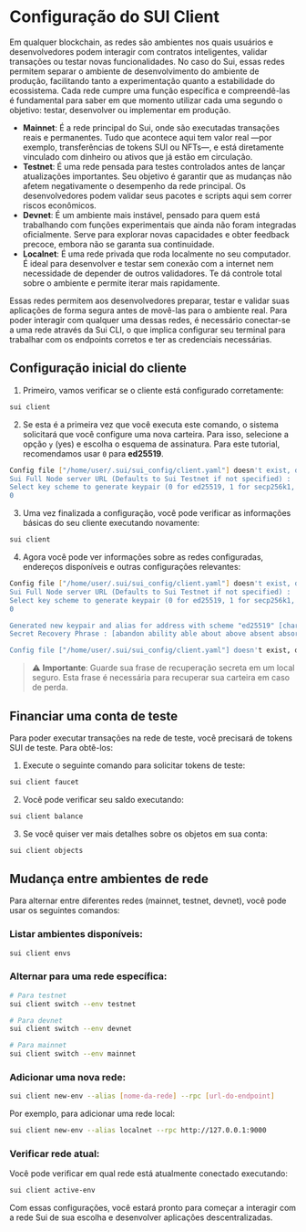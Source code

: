 # Configuração do SUI Client

Em qualquer blockchain, as redes são ambientes nos quais usuários e desenvolvedores podem interagir com contratos inteligentes, validar transações ou testar novas funcionalidades. No caso do Sui, essas redes permitem separar o ambiente de desenvolvimento do ambiente de produção, facilitando tanto a experimentação quanto a estabilidade do ecossistema. Cada rede cumpre uma função específica e compreendê-las é fundamental para saber em que momento utilizar cada uma segundo o objetivo: testar, desenvolver ou implementar em produção.

* **Mainnet**: É a rede principal do Sui, onde são executadas transações reais e permanentes. Tudo que acontece aqui tem valor real —por exemplo, transferências de tokens SUI ou NFTs—, e está diretamente vinculado com dinheiro ou ativos que já estão em circulação.
* **Testnet**: É uma rede pensada para testes controlados antes de lançar atualizações importantes. Seu objetivo é garantir que as mudanças não afetem negativamente o desempenho da rede principal. Os desenvolvedores podem validar seus pacotes e scripts aqui sem correr riscos econômicos.
* **Devnet**: É um ambiente mais instável, pensado para quem está trabalhando com funções experimentais que ainda não foram integradas oficialmente. Serve para explorar novas capacidades e obter feedback precoce, embora não se garanta sua continuidade.
* **Localnet**: É uma rede privada que roda localmente no seu computador. É ideal para desenvolver e testar sem conexão com a internet nem necessidade de depender de outros validadores. Te dá controle total sobre o ambiente e permite iterar mais rapidamente.

Essas redes permitem aos desenvolvedores preparar, testar e validar suas aplicações de forma segura antes de movê-las para o ambiente real. Para poder interagir com qualquer uma dessas redes, é necessário conectar-se a uma rede através da Sui CLI, o que implica configurar seu terminal para trabalhar com os endpoints corretos e ter as credenciais necessárias.

## Configuração inicial do cliente

1. Primeiro, vamos verificar se o cliente está configurado corretamente:

```sh
sui client
```

2. Se esta é a primeira vez que você executa este comando, o sistema solicitará que você configure uma nova carteira. Para isso, selecione a opção `y` (yes) e escolha o esquema de assinatura. Para este tutorial, recomendamos usar `0` para **ed25519**.

```sh
Config file ["/home/user/.sui/sui_config/client.yaml"] doesn't exist, do you want to connect to a Sui Full Node server [y/N]?y
Sui Full Node server URL (Defaults to Sui Testnet if not specified) : 
Select key scheme to generate keypair (0 for ed25519, 1 for secp256k1, 2 for secp256r1): 
0
```

3. Uma vez finalizada a configuração, você pode verificar as informações básicas do seu cliente executando novamente:

```sh
sui client
```

4. Agora você pode ver informações sobre as redes configuradas, endereços disponíveis e outras configurações relevantes:

```sh
Config file ["/home/user/.sui/sui_config/client.yaml"] doesn't exist, do you want to connect to a Sui Full Node server [y/N]?y
Sui Full Node server URL (Defaults to Sui Testnet if not specified) : 
Select key scheme to generate keypair (0 for ed25519, 1 for secp256k1, 2 for secp256r1): 
0

Generated new keypair and alias for address with scheme "ed25519" [charming-turquoise: 0x123...]
Secret Recovery Phrase : [abandon ability able about above absent absorb abstract absurd abuse access accident]

Config file ["/home/user/.sui/sui_config/client.yaml"] doesn't exist, do you want to connect to a Sui Full Node server [y/N]?y
```

> :warning: **Importante**: Guarde sua frase de recuperação secreta em um local seguro. Esta frase é necessária para recuperar sua carteira em caso de perda.

## Financiar uma conta de teste

Para poder executar transações na rede de teste, você precisará de tokens SUI de teste. Para obtê-los:

1. Execute o seguinte comando para solicitar tokens de teste:

```sh
sui client faucet
```

2. Você pode verificar seu saldo executando:

```sh
sui client balance
```

3. Se você quiser ver mais detalhes sobre os objetos em sua conta:

```sh
sui client objects
```

## Mudança entre ambientes de rede

Para alternar entre diferentes redes (mainnet, testnet, devnet), você pode usar os seguintes comandos:

### Listar ambientes disponíveis:

```sh
sui client envs
```

### Alternar para uma rede específica:

```sh
# Para testnet
sui client switch --env testnet

# Para devnet  
sui client switch --env devnet

# Para mainnet
sui client switch --env mainnet
```

### Adicionar uma nova rede:

```sh
sui client new-env --alias [nome-da-rede] --rpc [url-do-endpoint]
```

Por exemplo, para adicionar uma rede local:

```sh
sui client new-env --alias localnet --rpc http://127.0.0.1:9000
```

### Verificar rede atual:

Você pode verificar em qual rede está atualmente conectado executando:

```sh
sui client active-env
```

Com essas configurações, você estará pronto para começar a interagir com a rede Sui de sua escolha e desenvolver aplicações descentralizadas.